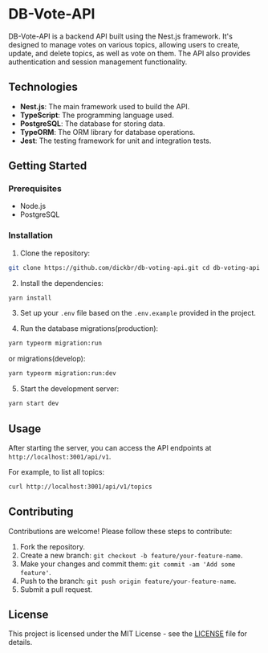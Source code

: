 # DB-Vote-API

DB-Vote-API is a backend API built using the Nest.js framework. It's designed to manage votes on various topics, allowing users to create, update, and delete topics, as well as vote on them. The API also provides authentication and session management functionality.

## Technologies

- **Nest.js**: The main framework used to build the API.
- **TypeScript**: The programming language used.
- **PostgreSQL**: The database for storing data.
- **TypeORM**: The ORM library for database operations.
- **Jest**: The testing framework for unit and integration tests.

## Getting Started

### Prerequisites

- Node.js
- PostgreSQL

### Installation

1. Clone the repository:

``` bash 
git clone https://github.com/dickbr/db-voting-api.git cd db-voting-api

```

2. Install the dependencies:

``` bash 
yarn install
```

3. Set up your `.env` file based on the `.env.example` provided in the project.

4. Run the database migrations(production):

``` bash 
yarn typeorm migration:run
```
or migrations(develop):

``` bash 
yarn typeorm migration:run:dev
```

5. Start the development server:

``` bash 
yarn start dev
```

## Usage

After starting the server, you can access the API endpoints at `http://localhost:3001/api/v1`.

For example, to list all topics:

``` bash 
curl http://localhost:3001/api/v1/topics
```

## Contributing

Contributions are welcome! Please follow these steps to contribute:

1. Fork the repository.
2. Create a new branch: `git checkout -b feature/your-feature-name`.
3. Make your changes and commit them: `git commit -am 'Add some feature'`.
4. Push to the branch: `git push origin feature/your-feature-name`.
5. Submit a pull request.

## License

This project is licensed under the MIT License - see the [LICENSE](LICENSE) file for details.